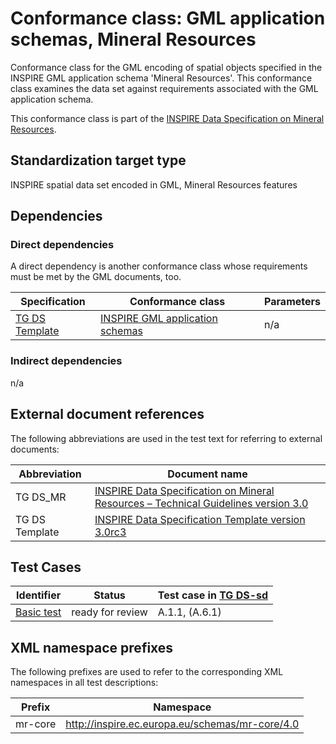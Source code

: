 # Conformance class: GML application schemas, Mineral Resources

Conformance class for the GML encoding of spatial objects specified in the INSPIRE GML application schema 'Mineral Resources'. This conformance class examines the data set against requirements associated with the GML application schema.

This conformance class is part of the [INSPIRE Data Specification on Mineral Resources](../README.md).

## Standardization target type

INSPIRE spatial data set encoded in GML, Mineral Resources features

## Dependencies

### Direct dependencies

A direct dependency is another conformance class whose requirements must be met by the GML documents, too.

| Specification | Conformance class | Parameters | 
| ------------- | ----------------- | ---------- |
| [TG DS Template](#ref_TG_DS_tmpl) | [INSPIRE GML application schemas](http://inspire.ec.europa.eu/id/ats/data/3.0rc3/schemas) | n/a |

### Indirect dependencies

n/a
 
## External document references

The following abbreviations are used in the test text for referring to external documents:

Abbreviation                     | Document name
-------------------------------- | --------------------------------------------------
TG DS_MR <a name="ref_TG_DS_MR"></a>   | [INSPIRE Data Specification on Mineral Resources – Technical Guidelines version 3.0](https://inspire.ec.europa.eu/documents/Data_Specifications/INSPIRE_DataSpecification_MR_v3.0.pdf)
TG DS Template <a name="ref_TG_DS_tmpl"></a>   | [INSPIRE Data Specification Template version 3.0rc3](http://inspire.jrc.ec.europa.eu/documents/Data_Specifications/INSPIRE_DataSpecification_Template_v3.0rc3.pdf)

## Test Cases

| Identifier                                                        | Status   | Test case in [TG DS-sd](#ref_TG_DS_MR)  |
| ----------------------------------------------------------------- | -------- | ------------ |
| [Basic test](./basic.md)  | ready for review  | A.1.1, (A.6.1)  |

## XML namespace prefixes <a name="namespaces"></a>

The following prefixes are used to refer to the corresponding XML namespaces in all test descriptions:

Prefix         | Namespace
-------------- | -------------------------------------------------
mr-core        | http://inspire.ec.europa.eu/schemas/mr-core/4.0